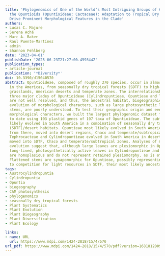 ```yaml
---
title: 'Phylogenomics of One of the World’s Most Intriguing Groups of CAM Plants,
  the Opuntioids (Opuntioideae: Cactaceae): Adaptation to Tropical Dry Forests Helped
  Drive Prominent Morphological Features in the Clade'
authors:
- Lucas C. Majure
- Serena Achá
- Marc A. Baker
- Raul Puente-Martínez
- admin
- Shannon Fehlberg
date: '2023-04-01'
publishDate: '2025-06-23T21:27:00.459344Z'
publication_types:
- article-journal
publication: '*Diversity*'
doi: 10.3390/d15040570
abstract: Opuntioideae, composed of roughly 370 species, occur in almost every biome
  in the Americas, from seasonally dry tropical forests (SDTF) to high-elevation Andean
  grasslands, American deserts and temperate zones. The interrelationships among the
  three major clades of Opuntioideae (Cylindropuntieae, Opuntieae and Tephrocacteae)
  are not well resolved, and thus, the ancestral habitat, biogeographic history and
  evolution of morphological characters, such as large photosynthetic leaves and flattened
  stems, are poorly understood. To test their geographic origin and evolution of key
  morphological characters, we built the largest phylogenomic dataset for Cactaceae
  to date using 103 plastid genes of 107 taxa of Opuntioideae. The subfamily Opuntioideae
  likely evolved in South America in a combination of seasonally dry tropical forest
  (SDTF)/desert habitats. Opuntieae most likely evolved in South America in SDTF and,
  from there, moved into desert regions, Chaco and temperate/subtropical zones, while
  Tephrocacteae and Cylindropuntieae evolved in South America in desert regions and
  moved into SDTF, Chaco and temperate/subtropical zones. Analyses of morphological
  evolution suggest that, although large leaves are plesiomorphic in Opuntioideae,
  long-lived, photosynthetically active leaves in Cylindropuntieae and Tephrocacteae
  are homoplasious and do not represent retained plesiomorphy, as is often assumed.
  Flattened stems are synapomorphic for Opuntieae, possibly representing adaptation
  to competition for light resources in SDTF, their most likely ancestral area.
tags:
- Austrocylindropuntia
- Cylindropuntia
- Opuntia
- biogeography
- CAM photosynthesis
- phylogenomics
- seasonally dry tropical forests
- Plant Systematics
- Plant Evolution
- Plant Biogeography
- Plant Diversification
- Plant Ecology

links:
- name: URL
  url: https://www.mdpi.com/1424-2818/15/4/570
url_pdf: https://www.mdpi.com/1424-2818/15/4/570/pdf?version=1681812809
---
```

